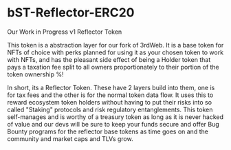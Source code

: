 # bST-Reflector-ERC20
Our Work in Progress v1 Reflector Token


This token is a abstraction layer for our fork of 3rdWeb.  It is a base token for NFTs of choice with perks planned for using it as your chosen token to work with NFTs, and has the pleasant side effect of being a Holder token that pays a taxation fee split to all owners proportionately to their portion of the token ownership %!

In short, its a Reflector Token.  These have 2 layers build into them, one is for tax fees and the other is for the normal token data flow.  It uses this to reward ecosystem token holders without having to put their risks into so called "Staking" protocols and risk regulatory entanglements.  This token self-manages and is worthy of a treasury token as long as it is never hacked of value and our devs will be sure to keep your funds secure and offer Bug Bounty programs for the reflector base tokens as time goes on and the community and market caps and TLVs grow.
